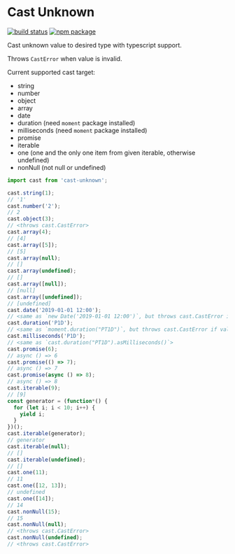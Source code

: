 # Cast Unknown

[![build status](https://github.com/NateScarlet/cast-unknown/workflows/Node%20CI/badge.svg)](https://github.com/NateScarlet/cast-unknown/actions)
[![npm package](https://img.shields.io/npm/v/cast-unknown)](https://www.npmjs.com/package/cast-unknown)

Cast unknown value to desired type with typescript support.

Throws `CastError` when value is invalid.

Current supported cast target:

- string
- number
- object
- array
- date
- duration (need `moment` package installed)
- milliseconds (need `moment` package installed)
- promise
- iterable
- one (one and the only one item from given iterable, otherwise undefined)
- nonNull (not null or undefined)

```javascript
import cast from 'cast-unknown';

cast.string(1);
// '1'
cast.number('2');
// 2
cast.object(3);
// <throws cast.CastError>
cast.array(4);
// [4]
cast.array([5]);
// [5]
cast.array(null);
// []
cast.array(undefined);
// []
cast.array([null]);
// [null]
cast.array([undefined]);
// [undefined]
cast.date('2019-01-01 12:00');
// <same as `new Date('2019-01-01 12:00')`, but throws cast.CastError if value invalid>
cast.duration('P1D');
// <same as `moment.duration("PT1D")`, but throws cast.CastError if value invalid>
cast.milliseconds('P1D');
// <same as `cast.duration("PT1D").asMilliseconds()`>
cast.promise(6);
// async () => 6
cast.promise(() => 7);
// async () => 7
cast.promise(async () => 8);
// async () => 8
cast.iterable(9);
// [9]
const generator = (function*() {
  for (let i; i < 10; i++) {
    yield i;
  }
})();
cast.iterable(generator);
// generator
cast.iterable(null);
// []
cast.iterable(undefined);
// []
cast.one(11);
// 11
cast.one([12, 13]);
// undefined
cast.one([14]);
// 14
cast.nonNull(15);
// 15
cast.nonNull(null);
// <throws cast.CastError>
cast.nonNull(undefined);
// <throws cast.CastError>
```
